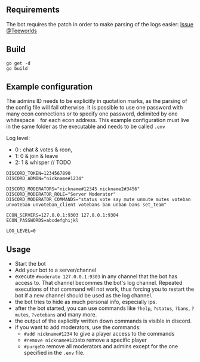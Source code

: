 ## Requirements
The bot requires the patch in order to make parsing of the logs easier: 
[Issue @Teeworlds](https://github.com/teeworlds/teeworlds/issues/2475#issuecomment-590102555)

## Build
```
go get -d
go build
```

## Example configuration
The admins ID needs to be explicitly in quotation marks, as the parsing of the config file will fail otherwise.
It is possible to use one password with many econ connections or to specify one password, delimited by one whitespace ` ` for each econ address.
This example configuration must live in the same folder as the executable and needs to be called `.env`

Log level:
 -  0 : chat & votes & rcon,  
 -  1: 0 & join & leave
 -  2: 1 & whisper // TODO
```
DISCORD_TOKEN=1234567890
DISCORD_ADMIN="nickname#1234"

DISCORD_MODERATORS="nickname#12345 nickname2#3456"
DISCORD_MODERATOR_ROLE="Server Moderator"
DISCORD_MODERATOR_COMMANDS="status vote say mute unmute mutes voteban unvoteban unvoteban_client votebans ban unban bans set_team"

ECON_SERVERS=127.0.0.1:9303 127.0.0.1:9304
ECON_PASSWORDS=abcdefghijkl

LOG_LEVEL=0
```


## Usage
 - Start the bot
 - Add your bot to a server/channel
 - execute `#moderate 127.0.0.1:9303` in any channel that the bot has access to. That channel becommes the bot's log channel. Repeated executions of that command will not work, thus forcing you to restart the bot if a new channel should be used as the log channel.
 - the bot tries to hide as much personal info, especially ips.
 - after the bot started, you can use commands like `?help`, `?status`, `?bans`, `?mutes`, `?votebans` and many more.
 - the output of the explicitly written down commands is visible in discord.
 - if you want to add moderators, use the commands:
   - `#add nickname#1234` to give a player access to the commands
   - `#remove nickname#1234`to remove a specific player
   - `#purge`to remove all moderators and admins except for the one specified in the `.env` file.